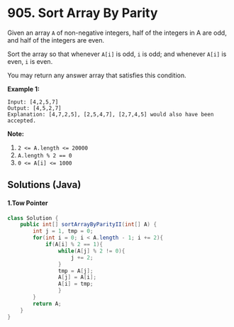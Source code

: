 # 905. Sort Array By Parity



Given an array `A` of non-negative integers, half of the integers in A are odd, and half of the integers are even.

Sort the array so that whenever `A[i]` is odd, `i` is odd; and whenever `A[i]` is even, `i` is even.

You may return any answer array that satisfies this condition. 

**Example 1:**

```
Input: [4,2,5,7]
Output: [4,5,2,7]
Explanation: [4,7,2,5], [2,5,4,7], [2,7,4,5] would also have been accepted.
```

**Note:**

1. `2 <= A.length <= 20000`
2. `A.length % 2 == 0`
3. `0 <= A[i] <= 1000`



## Solutions (Java)


#### 1.Tow Pointer

~~~java
class Solution {
    public int[] sortArrayByParityII(int[] A) {
        int j = 1, tmp = 0;
        for(int i = 0; i < A.length - 1; i += 2){
            if(A[i] % 2 == 1){ 
                while(A[j] % 2 != 0){
                    j += 2;
                }
                tmp = A[j];
                A[j] = A[i];
                A[i] = tmp;
                }
        }
        return A;
    }
}
~~~



